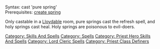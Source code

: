 Syntax: cast 'pure spring'  
Prerequisites: [create spring](Create_Spring.md "wikilink")

Only castable in a [Lloydable](Lloydable.md "wikilink") room, pure
springs cast the refresh spell, and holy springs cast heal. Holy springs
are poisonous to evil-doers.

[Category: Skills And Spells](Category:_Skills_And_Spells "wikilink")
[Category: Spells](Category:_Spells "wikilink") [Category: Priest Hero
Skills And Spells](Category:_Priest_Hero_Skills_And_Spells "wikilink")
[Category: Lord Cleric Spells](Category:_Lord_Cleric_Spells "wikilink")
[Category: Priest Class
Definers](Category:_Priest_Class_Definers "wikilink")

